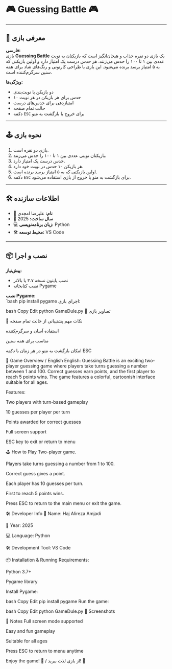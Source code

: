 # 🎮 Guessing Battle 🎮

---

## 📝 معرفی بازی

**فارسی:**  
بازی **Guessing Battle** یک بازی دو نفره جذاب و هیجان‌انگیز است که بازیکنان به نوبت عددی بین ۱ تا ۱۰۰ را حدس می‌زنند. هر حدس درست یک امتیاز دارد و اولین بازیکنی که به ۵ امتیاز برسد برنده می‌شود. این بازی با طراحی کارتونی و رنگ‌های شاد برای همه سنین سرگرم‌کننده است.  

**ویژگی‌ها:**  
- دو بازیکن با نوبت‌بندی  
- ۱۰ حدس برای هر بازیکن در هر نوبت  
- امتیازدهی برای حدس‌های درست  
- حالت تمام صفحه  
- دکمه `ESC` برای خروج یا بازگشت به منو  

---

## 🕹 نحوه بازی

1. بازی دو نفره است.  
2. بازیکنان نوبتی عددی بین ۱ تا ۱۰۰ را حدس می‌زنند.  
3. حدس درست یک امتیاز دارد.  
4. هر بازیکن ۱۰ حدس در نوبت خود دارد.  
5. اولین بازیکنی که به ۵ امتیاز برسد برنده است.  
6. دکمه `ESC` برای بازگشت به منو یا خروج از بازی استفاده می‌شود.  

---

## 🛠 اطلاعات سازنده

- 👤 **نام:** علیرضا امجدی  
- 📅 **سال ساخت:** 2025  
- 💻 **زبان برنامه‌نویسی:** Python  
- 🛠 **محیط توسعه:** VS Code  

---

## 📦 نصب و اجرا

**پیش‌نیاز:**  
- نصب پایتون نسخه ۳.۷ یا بالاتر  
- نصب کتابخانه Pygame  

**نصب Pygame:**  
`bash
pip install pygame
اجرای بازی:

bash
Copy
Edit
python GameDule.py
🎨 تصاویر بازی



📌 نکات مهم
پشتیبانی از حالت تمام صفحه

استفاده آسان و سرگرم‌کننده

مناسب برای همه سنین

امکان بازگشت به منو در هر زمان با دکمه ESC

📝 Game Overview / English
English:
Guessing Battle is an exciting two-player guessing game where players take turns guessing a number between 1 and 100. Correct guesses earn points, and the first player to reach 5 points wins. The game features a colorful, cartoonish interface suitable for all ages.

Features:

Two players with turn-based gameplay

10 guesses per player per turn

Points awarded for correct guesses

Full screen support

ESC key to exit or return to menu

🕹 How to Play
Two-player game.

Players take turns guessing a number from 1 to 100.

Correct guess gives a point.

Each player has 10 guesses per turn.

First to reach 5 points wins.

Press ESC to return to the main menu or exit the game.

🛠 Developer Info
👤 Name: Haj Alireza Amjadi

📅 Year: 2025

💻 Language: Python

🛠 Development Tool: VS Code

📦 Installation & Running
Requirements:

Python 3.7+

Pygame library

Install Pygame:

bash
Copy
Edit
pip install pygame
Run the game:

bash
Copy
Edit
python GameDule.py
🎨 Screenshots



📌 Notes
Full screen mode supported

Easy and fun gameplay

Suitable for all ages

Press ESC to return to menu anytime

Enjoy the game! 🎉 / از بازی لذت ببرید! 🎉